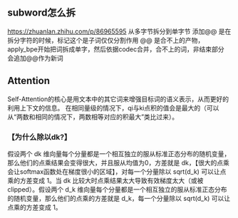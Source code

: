 ## subword怎么拆
https://zhuanlan.zhihu.com/p/86965595
从多字节拆分到单字节
添加@@ 是在拆分字符的时候，标记这个是子词仅仅分割作用
@@ 是合不上的产物，apply_bpe开始把词拆成单字，然后依据codec合并，合不上的词，非结束部分 会追加@@作为新词

## Attention
Self-Attention的核心是用文本中的其它词来增强目标词的语义表示，从而更好的利用上下文的信息。
在相同量级的情况下，qi与ki点积的值会是最大的（可以从“两数和相同的情况下，两数相等对应的积最大”类比过来）。

### 【为什么除以dk?】
假设两个 dk 维向量每个分量都是一个相互独立的服从标准正态分布的随机变量，那么他们的点乘结果会变得很大，并且服从均值为0，方差就是 dk，【很大的点乘会让softmax函数处在梯度很小的区域】，对每一个分量除以 sqrt(d_k) 可以让点乘的方差变成 1。当 dk 比较大时点乘结果太大导致有效梯度太大（或被 clipped）。假设两个 d_k 维向量每个分量都是一个相互独立的服从标准正态分布的随机变量，那么他们的点乘的方差就是 d_k，每一个分量除以 sqrt(d_k) 可以让点乘的方差变成 1。